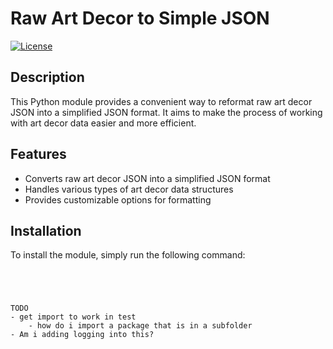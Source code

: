 # Raw Art Decor to Simple JSON

[![License](https://img.shields.io/badge/license-MIT-blue.svg)](https://opensource.org/licenses/MIT)

## Description

This Python module provides a convenient way to reformat raw art decor JSON into a simplified JSON format. It aims to make the process of working with art decor data easier and more efficient.

## Features

- Converts raw art decor JSON into a simplified JSON format
- Handles various types of art decor data structures
- Provides customizable options for formatting

## Installation

To install the module, simply run the following command:

```shell




TODO
- get import to work in test 
    - how do i import a package that is in a subfolder
- Am i adding logging into this? 
